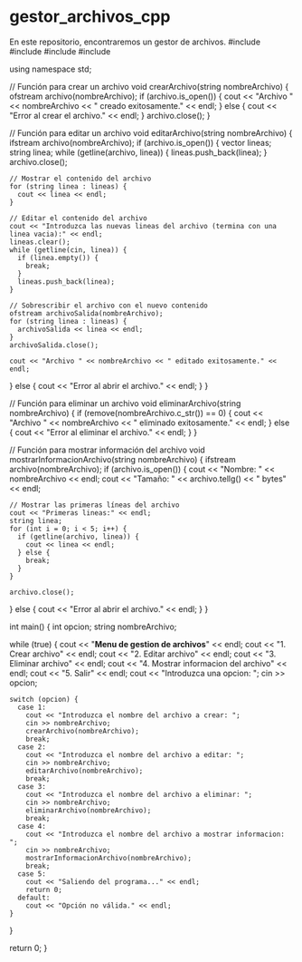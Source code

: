 # gestor_archivos_cpp
En este repositorio, encontraremos un gestor de archivos.
#include <iostream>
#include <fstream>
#include <string>
#include <vector>

using namespace std;

// Función para crear un archivo
void crearArchivo(string nombreArchivo) {
  ofstream archivo(nombreArchivo);
  if (archivo.is_open()) {
    cout << "Archivo " << nombreArchivo << " creado exitosamente." << endl;
  } else {
    cout << "Error al crear el archivo." << endl;
  }
  archivo.close();
}

// Función para editar un archivo
void editarArchivo(string nombreArchivo) {
  ifstream archivo(nombreArchivo);
  if (archivo.is_open()) {
    vector<string> lineas;
    string linea;
    while (getline(archivo, linea)) {
      lineas.push_back(linea);
    }
    archivo.close();

    // Mostrar el contenido del archivo
    for (string linea : lineas) {
      cout << linea << endl;
    }

    // Editar el contenido del archivo
    cout << "Introduzca las nuevas lineas del archivo (termina con una linea vacia):" << endl;
    lineas.clear();
    while (getline(cin, linea)) {
      if (linea.empty()) {
        break;
      }
      lineas.push_back(linea);
    }

    // Sobrescribir el archivo con el nuevo contenido
    ofstream archivoSalida(nombreArchivo);
    for (string linea : lineas) {
      archivoSalida << linea << endl;
    }
    archivoSalida.close();

    cout << "Archivo " << nombreArchivo << " editado exitosamente." << endl;
  } else {
    cout << "Error al abrir el archivo." << endl;
  }
}

// Función para eliminar un archivo
void eliminarArchivo(string nombreArchivo) {
  if (remove(nombreArchivo.c_str()) == 0) {
    cout << "Archivo " << nombreArchivo << " eliminado exitosamente." << endl;
  } else {
    cout << "Error al eliminar el archivo." << endl;
  }
}

// Función para mostrar información del archivo
void mostrarInformacionArchivo(string nombreArchivo) {
  ifstream archivo(nombreArchivo);
  if (archivo.is_open()) {
    cout << "Nombre: " << nombreArchivo << endl;
    cout << "Tamaño: " << archivo.tellg() << " bytes" << endl;

    // Mostrar las primeras líneas del archivo
    cout << "Primeras lineas:" << endl;
    string linea;
    for (int i = 0; i < 5; i++) {
      if (getline(archivo, linea)) {
        cout << linea << endl;
      } else {
        break;
      }
    }

    archivo.close();
  } else {
    cout << "Error al abrir el archivo." << endl;
  }
}

int main() {
  int opcion;
  string nombreArchivo;

  while (true) {
    cout << "**Menu de gestion de archivos**" << endl;
    cout << "1. Crear archivo" << endl;
    cout << "2. Editar archivo" << endl;
    cout << "3. Eliminar archivo" << endl;
    cout << "4. Mostrar informacion del archivo" << endl;
    cout << "5. Salir" << endl;
    cout << "Introduzca una opcion: ";
    cin >> opcion;

    switch (opcion) {
      case 1:
        cout << "Introduzca el nombre del archivo a crear: ";
        cin >> nombreArchivo;
        crearArchivo(nombreArchivo);
        break;
      case 2:
        cout << "Introduzca el nombre del archivo a editar: ";
        cin >> nombreArchivo;
        editarArchivo(nombreArchivo);
        break;
      case 3:
        cout << "Introduzca el nombre del archivo a eliminar: ";
        cin >> nombreArchivo;
        eliminarArchivo(nombreArchivo);
        break;
      case 4:
        cout << "Introduzca el nombre del archivo a mostrar informacion: ";
        cin >> nombreArchivo;
        mostrarInformacionArchivo(nombreArchivo);
        break;
      case 5:
        cout << "Saliendo del programa..." << endl;
        return 0;
      default:
        cout << "Opción no válida." << endl;
    }
  }

  return 0;
}

